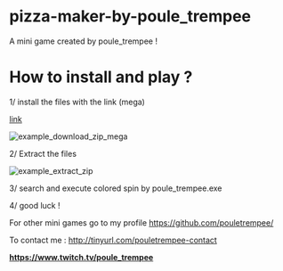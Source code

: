 # pizza-maker-by-poule_trempee

A mini game created by poule_trempee ! 

# How to install and play ?

1/ install the files with the link (mega)

[link](http://tinyurl.com/colored-spin-pouletrempee)

![example_download_zip_mega](https://github.com/pouletrempee/pizza-maker-by-poule_trempee/assets/152799087/b406eea3-7ce1-41e0-aa17-fdced6093a49)



2/ Extract the files

![example_extract_zip](https://github.com/pouletrempee/pizza-maker-by-poule_trempee/assets/152799087/54061fa0-b1e9-4426-aa3f-0cebb68eadb6)


3/ search and execute colored spin by poule_trempee.exe


4/ good luck !


For other mini games go to my profile
https://github.com/pouletrempee/

To contact me :
http://tinyurl.com/pouletrempee-contact

**https://www.twitch.tv/poule_trempee**
